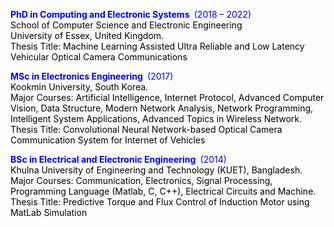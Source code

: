 

<!-- wp:paragraph -->
<p><span style="color:#0000ff;"><strong>PhD in Computing and Electronic Systems </strong>&nbsp;(2018 – 2022)</span><br><span style="color:#000000;">School of Computer Science and Electronic Engineering</span><br><span style="color:#000000;">University of Essex, United Kingdom.</span><br><span style="color:#000000;">Thesis Title: Machine Learning Assisted Ultra Reliable and Low Latency Vehicular Optical Camera Communications</span></p>
<!-- /wp:paragraph -->


<!-- wp:paragraph -->
<p><span style="color:#0000ff;"><strong>MSc in Electronics Engineering </strong>&nbsp;(2017)</span><br><span style="color:#000000;">Kookmin University, South Korea. </span><br><span style="color:#000000;">Major Courses: Artificial Intelligence, Internet Protocol, Advanced Computer Vision, Data Structure, Modern Network Analysis, Network Programming, Intelligent System Applications, Advanced Topics in Wireless Network.</span><br><span style="color:#000000;">Thesis Title: Convolutional Neural Network-based Optical Camera Communication System for Internet of Vehicles</span></p>
<!-- /wp:paragraph -->

<!-- wp:paragraph -->
<p><span style="color:#0000ff;"><strong>BSc in Electrical and Electronic Engineering </strong>&nbsp;(2014)</span><br><span style="color:#000000;"> Khulna University of Engineering and Technology (KUET), Bangladesh.</span><br><span style="color:#000000;">Major Courses: Communication, Electronics, Signal Processing, Programming Language (Matlab, C, C++), Electrical Circuits and Machine.</span><br><span style="color:#000000;">Thesis Title: Predictive Torque and Flux Control of Induction Motor using MatLab Simulation</span></p>
<!-- /wp:paragraph -->
